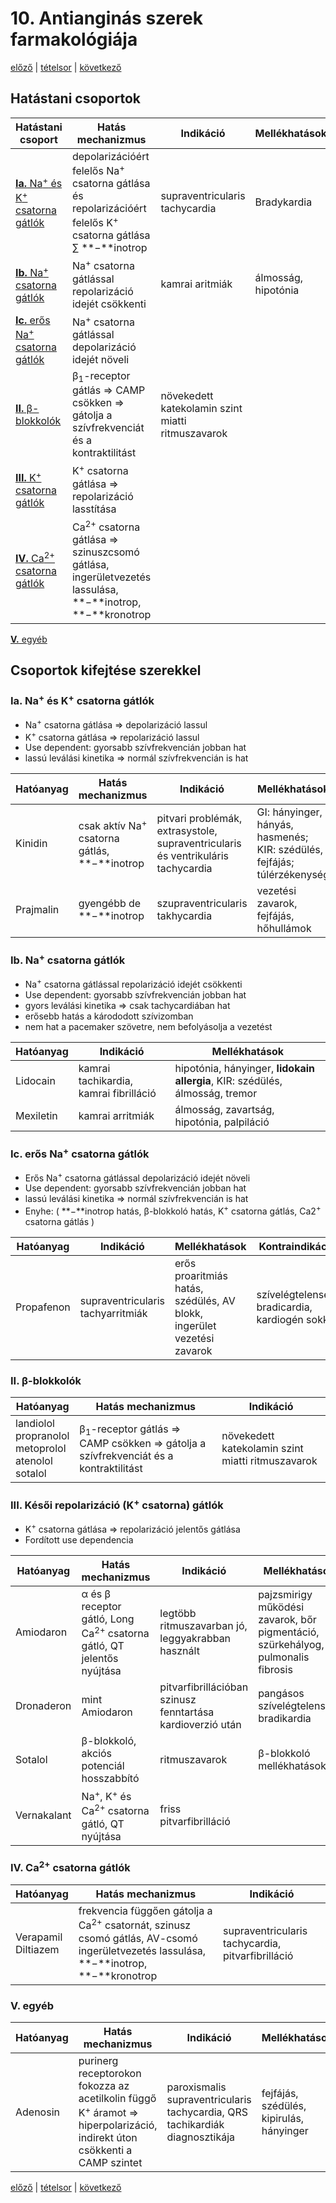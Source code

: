 # 10. Antianginás szerek farmakológiája

[előző](9.%20Kardiotonikumok%20farmakológiája.md) | [tételsor](0.%20Tételsor.md) | [következő](./11.%20Antiaritmiás%20szerek%20farmakológiája.md)

## Hatástani csoportok

Hatástani csoport | Hatás mechanizmus | Indikáció | Mellékhatások
--- | --- | --- | ---
[**Ia.** Na<sup>+</sup> és K<sup>+</sup> csatorna gátlók](#ia-na-és-k-csatorna-gátlók) | depolarizációért felelős Na<sup>+</sup> csatorna gátlása és repolarizációért felelős K<sup>+</sup> csatorna gátlása ∑ **−**inotrop | supraventricularis tachycardia | Bradykardia
[**Ib.** Na<sup>+</sup> csatorna gátlók](#ib-na-csatorna-gátlók) | Na<sup>+</sup> csatorna gátlással repolarizáció idejét csökkenti | kamrai aritmiák | álmosság, hipotónia
[**Ic.** erős Na<sup>+</sup> csatorna gátlók](#ic-erős-na-csatorna-gátlók) | Na<sup>+</sup> csatorna gátlással depolarizáció idejét növeli
[**II.** β-blokkolók](#ii-β-blokkolók) | β<sub>1</sub>-receptor gátlás ⇒ CAMP csökken ⇒ gátolja a szívfrekvenciát és a kontraktilitást | növekedett katekolamin szint miatti ritmuszavarok
[**III.** K<sup>+</sup> csatorna gátlók](#iii-késői-repolarizáció-k-csatorna-gátlók) | K<sup>+</sup> csatorna gátlása ⇒ repolarizáció lasstítása
[**IV.** Ca<sup>2+</sup> csatorna gátlók](#iv-ca2-csatorna-gátlók) | Ca<sup>2+</sup> csatorna gátlása ⇒ szinuszcsomó gátlása, ingerületvezetés lassulása, **−**inotrop, **−**kronotrop
[**V.** egyéb](#v-egyéb)

## Csoportok kifejtése szerekkel

### Ia. Na<sup>+</sup> és K<sup>+</sup> csatorna gátlók

- Na<sup>+</sup> csatorna gátlása ⇒ depolarizáció lassul
- K<sup>+</sup> csatorna gátlása ⇒ repolarizáció lassul
- Use dependent: gyorsabb szívfrekvencián jobban hat
- lassú leválási kinetika ⇒ normál szívfrekvencián is hat

Hatóanyag | Hatás mechanizmus | Indikáció | Mellékhatások | kontraindikáció
--- | --- | --- | --- | ---
Kinidin | csak aktív Na<sup>+</sup> csatorna gátlás, **−**inotrop | pitvari problémák, extrasystole, supraventricularis és ventrikuláris tachycardia | GI: hányinger, hányás, hasmenés; KIR: szédülés, fejfájás; túlérzékenység | meghosszabbodott QT szakasz, bradikardia, AV blokk
Prajmalin | gyengébb de **−**inotrop | szupraventricularis takhycardia | vezetési zavarok, fejfájás, hőhullámok | branikardiával társuló vezetési zavarok

### Ib. Na<sup>+</sup> csatorna gátlók

- Na<sup>+</sup> csatorna gátlással repolarizáció idejét csökkenti
- Use dependent: gyorsabb szívfrekvencián jobban hat
- gyors leválási kinetika ⇒ csak tachycardiában hat
- erősebb hatás a kárododott szívizomban
- nem hat a pacemaker szövetre, nem befolyásolja a vezetést

Hatóanyag | Indikáció | Mellékhatások
--- | --- | ---
Lidocain | kamrai tachikardia, kamrai fibrilláció | hipotónia, hányinger, **lidokain allergia**, KIR: szédülés, álmosság, tremor | braikardia, AV blokk
Mexiletin | kamrai arritmiák | álmosság, zavartság, hipotónia, palpiláció

### Ic. erős Na<sup>+</sup> csatorna gátlók

- Erős Na<sup>+</sup> csatorna gátlással depolarizáció idejét növeli
- Use dependent: gyorsabb szívfrekvencián jobban hat
- lassú leválási kinetika ⇒ normál szívfrekvencián is hat
- Enyhe: ( **−**inotrop hatás, β-blokkoló hatás, K<sup>+</sup> csatorna gátlás, Ca2<sup>+</sup> csatorna gátlás )

Hatóanyag | Indikáció | Mellékhatások | Kontraindikáció
--- | --- | --- | ---
Propafenon | supraventricularis tachyarritmiák | erős proaritmiás hatás, szédülés, AV blokk, ingerület vezetési zavarok | szívelégtelenség, bradicardia, kardiogén sokk

### II. β-blokkolók

Hatóanyag | Hatás mechanizmus | Indikáció
--- | --- | ---
landiolol <br> propranolol <br> metoprolol <br> atenolol <br> sotalol | β<sub>1</sub>-receptor gátlás ⇒ CAMP csökken ⇒ gátolja a szívfrekvenciát és a kontraktilitást | növekedett katekolamin szint miatti ritmuszavarok

### III. Késői repolarizáció (K<sup>+</sup> csatorna) gátlók

- K<sup>+</sup> csatorna gátlása ⇒ repolarizáció jelentős gátlása
- Fordított use dependencia

Hatóanyag | Hatás mechanizmus | Indikáció | Mellékhatások | Kontraindikáció
--- | --- | --- | --- | ---
Amiodaron | α és β receptor gátló, Long Ca<sup>2+</sup> csatorna gátló, QT jelentős nyújtása | legtöbb ritmuszavarban jó, leggyakrabban használt | pajzsmirigy működési zavarok, bőr pigmentáció, szürkehályog, pulmonalis fibrosis | pajzsmirigy betegség, jód allergia
Dronaderon | mint Amiodaron | pitvarfibrillációban szinusz fenntartása kardioverzió után | pangásos szívelégtelenség, bradikardia | szívelégtelenség, bradikardia, AV blokk
Sotalol | β-blokkoló, akciós potenciál hosszabbító | ritmuszavarok | β-blokkoló mellékhatások
Vernakalant | Na<sup>+</sup>, K<sup>+</sup> és Ca<sup>2+</sup> csatorna gátló, QT nyújtása | friss pitvarfibrilláció

### IV. Ca<sup>2+</sup> csatorna gátlók

Hatóanyag | Hatás mechanizmus | Indikáció
--- | --- | ---
Verapamil <br> Diltiazem | frekvencia függően gátolja a Ca<sup>2+</sup> csatornát, szinusz csomó gátlás, AV-csomó ingerületvezetés lassulása, **−**inotrop, **−**kronotrop | supraventricularis tachycardia, pitvarfibrilláció

### V. egyéb

Hatóanyag | Hatás mechanizmus | Indikáció | Mellékhatások
--- | --- | --- | ---
Adenosin | purinerg receptorokon fokozza az acetilkolin függő K<sup>+</sup> áramot ⇒ hiperpolarizáció, indirekt úton csökkenti a CAMP szintet | paroxismalis supraventricularis tachycardia, QRS tachikardiák diagnosztikája | fejfájás, szédülés, kipirulás, hányinger

[előző](9.%20Kardiotonikumok%20farmakológiája.md) | [tételsor](0.%20Tételsor.md) | [következő](./11.%20Antiaritmiás%20szerek%20farmakológiája.md)
